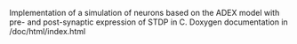 Implementation of a simulation of neurons based on the ADEX model with pre- and post-synaptic expression of STDP in C.
Doxygen documentation in /doc/html/index.html
